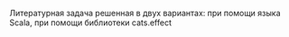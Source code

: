 Литературная задача решенная в двух вариантах: при помощи языка Scala, при помощи библиотеки cats.effect
